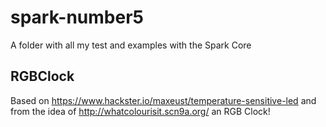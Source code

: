 spark-number5
=============

A folder with all my test and examples with the Spark Core

RGBClock
-------------

Based on https://www.hackster.io/maxeust/temperature-sensitive-led 
and from the idea of http://whatcolourisit.scn9a.org/ an RGB Clock!

 
